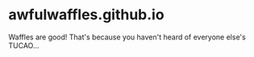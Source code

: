 # awfulwaffles.github.io
Waffles are good! That's because you haven't heard of everyone else's TUCAO...
